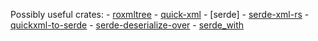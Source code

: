 

Possibly useful crates:
    - [roxmltree](https://lib.rs/crates/roxmltree)
    - [quick-xml](https://lib.rs/crates/quick-xml)
    - [serde]
        - [serde-xml-rs](https://lib.rs/crates/serde-xml-rs)
        - [quickxml-to-serde](https://lib.rs/crates/quickxml_to_serde)
        - [serde-deserialize-over](https://lib.rs/crates/serde-deserialize-over)
        - [serde_with](https://lib.rs/crates/serde_with)
